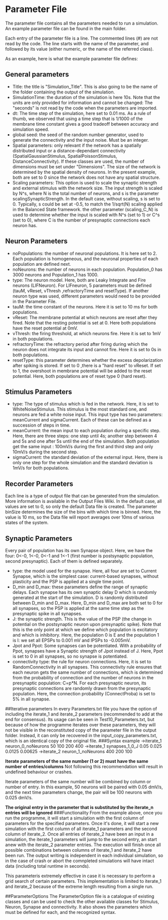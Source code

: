 # Parameter File

The parameter file contains all the parameters needed to run a simulation. An example parameter file can be found in the main folder. 

Each entry of the parameter file is a line. The commented lines (#) are not read by the code. The line starts with the name of the parameter, and followed by its value (either numeric, or the name of the referred class). 

As an example, here is what the example parameter file defines:

## General parameters
- Title: the title is "Simulation_Title". This is also going to be the name of the folder containing the output of the simulation.
- SimulationTime: the duration of the simulation is here 10s. Note that the units are only provided for information and cannot be changed: The "seconds" is not read by the code when the parameters are imported.
- dt: The time step of the simulation, here set to 0.01 ms. As a rule of thumb, we observed that using a time step that is 1/1000 of the membrane time constant gives a good tradeoff between accuracy and simulation speed.
- global seed: the seed of the random number generator, used to generate the connectivity and the input noise. Must be an integer.
- Spatial parameters: only relevant if the network has a spatially distributed input or a distance-dependant connectivity (SpatialGaussianStimulus, SpatialPoissonStimulus, DistanceConnectivity). If these classes are used, the number of dimensions must be set under "Dimensions". The size of the network is determined by the spatial density of neurons. In the present example, both are set to 0 since the network does not have any spatial structure.
- Scaling parameters: This option is used to scale the synaptic strength and external stimulus with the network size. The input strength is scaled by N^s, where N is the total number of neurons, and s is the parameter scalingSynapticStrength. In the default case, without scaling, s is set to 0. Typically, s could be set at -0.5, to match the 1/sqrt(N) scaling applied in the Balanced State framework. the other parameter (scaling_C_N) is used to determine whether the input is scaled with N^s (set to 1) or C^s (set to 0), where C is the number of presynaptic connections each neuron has.

## Neuron Parameters
- noPopulations: the number of neuronal populations. It is here set to 2. Each population is homogeneous, and the neuronal properties of each population are defined next. 
- noNeurons: the number of neurons in each population. Population_0 has 3000 neurons and Population_1 has 1000.
- type: The neuron model. Here, both are Leaky Integrate and Fire neurons (LIFNeuron). For LIFneuron, 5 parameters must be defined (tauM, vReset, vThresh ,refractoryTime and resetType). If another neuron type was used, different parameters would need to be provided in the Parameter File.
- tauM: the time constant of the neurons. Here it is set to 10 ms for both populations.
- vReset: The membrane potential at which neurons are reset after they fired. Note that the resting potential is set at 0. Here both populations have the reset potential at 0mV.
- vThresh: the firing threshold, at which neurons fire. Here it is set to 1mV in both populations.
- refractoryTime: the refractory period after firing during which the neuron does not integrate its input and cannot fire. Here it is set to 0s in both populations.
- resetType: this parameter determines whether the excess depolarization after spiking is stored. If set to 0 ,there is a "hard reset" to vReset. If set to 1, the overshoot in membrane potential will be added to the reset potential. Here, both populations are of reset type 0 (hard reset).

## Stimulus Parameters
- type: The type of stimulus which is fed in the network. Here, it is set to WhiteNoiseStimulus. This stimulus is the most standard one, and neurons are fed a white noise input. This input type has two parameters: meanCurrent and sigmaCurrent. Each of these can be defined as a succession of steps in time. 
- meanCurrent: the mean input to each population during a specific step. Here, there are three steps: one step until 4s; another step between 4 and 5s and one after 5s until the end of the simulation. Both population get the same input : 100mV/s during the first and third step and only 10mV/s during the second step.
- sigmaCurrent: the standard deviation of the external input. Here, there is only one step for the whole simulation and the standard deviation is 1mV/s for both populations.

## Recorder Parameters
Each line is a type of output file that can be generated from the simulation. More information is available in the Output Files Wiki. In the default case, all values are set to 0, so only the default Data file is created. The parameter binSize determines the size of the bins with which time is binned. Here, the value is 10 ms, so the Data file will report averages over 10ms of various states of the system.

## Synaptic Parameters
Every pair of population has its own Synapse object. Here, we have the four: 0<-0, 1<-0, 0<-1 and 1<-1 (first number is postsynaptic population, second presynaptic). Each of them is defined separately.

- type: the model used for the synapse. Here, all four are set to Current Synapse, which is the simplest case: current-based synapses, without plasticity and the PSP is applied at a single time point.
- D_min and D_max: these parameters define the range of synaptic delays. Each synapse has its own synaptic delay D which is randomly generated at the start of the simulation. D is randomly distributed between D_min and D_max. Here, D_min and D_max are both set to 0 for all synapses, so the PSP is applied at the same time step as the presynaptic spike in all synapses. 
- J: the synaptic strength. This is the value of the PSP (the change in potential on the postsynaptic neuron upon presynaptic spike). Note that this is the only point at which we define which population is excitatory and which is inhibitory. Here, the population 0 is E and the population 1 is I: we set all EPSPs to 0.001 mV and IPSPs to -0.005mV.
- Jpot and Ppot: Some synapses can be potentiated. With a probability of Ppot, synapses have a Synaptic strength of Jpot instead of J. Here, Ppot is set to 0 in all synapses, so no synapse is potentiated.
- connectivity type: the rule for neuron connections. Here, it is set to RandomConnectivity in all synapses. This connectivity rule ensures that each neuron gets the same number of connections, which is determined from the probability of connection and the number of neurons in the presynaptic population: C=p*N. For each presynaptic neuron, its presynaptic connections are randomly drawn from the presynaptic population. Here, the connection probability (ConnectProba) is set to 5% in all synapse.

##Iterative parameters
In every Parameters.txt file you have the option of including the iterate_1 and iterate_2 parameters (recommended to add at the end for consensus). Its usage can be seen in Test10_Parameters.txt, but because of how the programme iterates over these parameters, they will not be visible in the reconstituted copy of the parameter file in the output folder. Instead, it can only be recovered in the input_copy_parameters.txt, which is an identical copy of the original file.
###Syntax example
->iterate_1 neuron_0_noNeurons 50 100 200 400
->iterate_1 synapses_1_0_J 0.05 0.025 0.0125 0.00625
->iterate_2 neuron_1_noNeurons 400 200 100

**Iterate parameters of the same number (1 or 2) must have the same number of entries/columns** 
Not following this recommendation will result in undefined behaviour or crashes. 

Iterate parameters of the same number will be combined by column or number of entry. In this example, 50 neurons will be paired with 0.05 dmV/s, and the next time parameters change, the pair will be 100 neurons with 0.025 dmV/s.

**The original entry in the parameter that is substituted by the iterate_n entries will be ignored**
###Functionality
From the example above, once you run the programme, it will start a simulation with the first column of parameters for the specified parameters. Once it's done, it will start a new simulation with the first column of all iterate_1 parameters and the second column of iterate_2. Once all entries of iterate_2 have been an input in a simulation, the iterate_1 parameters will jump to the second entry, an start anew with the iterate_2 parameter entries. 
The execution will finish once all possible combinations between columns of iterate_1 and iterate_2 have been run. The output writing is independent in each individual simulation, so in the case of crash or abort the comnpleted simulations will have intact data (including total runtime in seconds).

This parameteris extremely effective in case it is necessary to perform a grid search of certain parameters. This implementation is limited to iterate_1 and iterate_2 because of the extreme length resulting from a single run. 

##ParameterOptions
The ParameterOption file is a catalogue of existing classes and can be used to check the other available classes for Stimulus, Neuron, Synapse and connectivity. It also shows the parameters which must be defined for each, and the recognized syntax.

